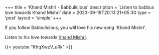 +++
title = 'Khand Mishri - Babbulicious'
description = 'Listen to babbus love towards Khand Mishri'
date = 2023-09-16T20:13:21+05:30
type = 'post'
layout = 'simple'
+++

If you follow Babbulicious, you will love his new song 'Khand Mishri'.

Listen to his love towards [Khand Mishri](https://www.youtube.com/watch?v=KhqXwzV_uRk).

{{< youtube "KhqXwzV_uRk" >}}